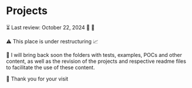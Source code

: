 # Projects

:hourglass_flowing_sand: Last review: October 22, 2024 :construction: :wrench: 

:warning: This place is under restructuring :chart_with_upwards_trend:

:rocket: I will bring back soon the folders with tests, examples, POCs and other content, as well as the revision of the projects and respective readme files to facilitate the use of these content. 

:pray: Thank you for your visit
